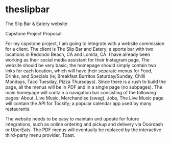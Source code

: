 # theslipbar
The Slip Bar &amp; Eatery website

Capstone Project Proposal:

For my capstone project, I am going to integrate with a website commission for a client. The client is The Slip Bar and Eatery; a sports bar with two locations in Redondo Beach, CA and Lomita, CA. I have already been working as their social media assistant for their Instagram page. The website should be very basic; the homepage should simply contain two links for each location, which will have their separate menus for Food, Drinks, and Specials (ie; Breakfast Burritos Saturday/Sunday, Chilli Mondays, Taco Tuesday, Pizza Thursdays). Since there is a rush to build the page, all the menus will be in PDF and in a single page (no subpages). The main homepage will contain a navigation bar consisting of the following pages: About, Live Music, Merchandise (swag), Jobs, The Live Music page will contain the API for Tockify; a popular calendar app used by many restaurants. 

The website needs to be easy to maintain and update for future integrations, such as online ordering and pickup and delivery via Doordash or UberEats. The PDF menus will eventually be replaced by the interactive third-party menu provider, Toast. 


